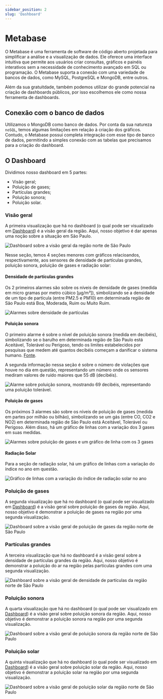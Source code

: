 ```yaml
---
sidebar_position: 2
slug: 'Dashboard'
---
```


# Metabase

O Metabase é uma ferramenta de software de código aberto projetada para simplificar a análise e a visualização de dados. Ele oferece uma interface intuitiva que permite aos usuários criar consultas, gráficos e painéis interativos sem a necessidade de conhecimento avançado em SQL ou programação. O Metabase suporta a conexão com uma variedade de bancos de dados, como MySQL, PostgreSQL e MongoDB, entre outros.

Além da sua gratuitdade, também podemos utilizar do grande potencial na criação de dashboards públicos, por isso escolhemos ele como nossa ferramenta de dashboards.

## Conexão com o banco de dados

Utilizamos o MongoDB como banco de dados. Por conta da sua natureza ``noSQL``, temos algumas limitações em relação à criação dos gráficos. Contudo, o Metabase possui completa integração com esse tipo de banco de dados, permitindo a simples conexão com as tabelas que precisamos para a criação do dashboard.

## O Dashboard

Dividimos nosso dashboard em 5 partes:

- Visão geral;
- Poluição de gases;
- Partículas grandes;
- Poluição sonora;
- Poluição solar.

### Visão geral

A primeira visualização que há no dashboard (o qual pode ser visualizado em [Dashboard](http://metabase-load-balancer-465771358.us-east-1.elb.amazonaws.com/public/dashboard/6c5c5c87-f215-42ea-ba72-6829a20302da)) é a visão geral da região. Aqui, nosso objetivo é dar apenas uma noção sobre a situação em São Paulo.

![Dashboard sobre a visão geral da região norte de São Paulo](<../../../static/img/sprint-5/dashboard/Dash-geral.png>)

Nesse seção, temos 4 seções menores com gráficos relacioandos, respectivamente, aos sensores de densidade de partículas grandes, poluição sonora, poluição de gases e radiação solar:

#### Densidade de partículas grandes

Os 2 primeiros alarmes são sobre os níveis de densidade de gases (medida em micro gramas por metro cúbico \[μg/m³]), simbolizando se a densidade de um tipo de partícula (entre PM2.5 e PM10) em determinada região de São Paulo está Boa, Moderada, Ruim ou Muito Ruim.

![Alarmes sobre densidade de partículas](<../../../static/img/sprint-5/dashboard/Geral-densidade.png>)

#### Poluição sonora

O primeiro alarme é sobre o nível de poluição sonora (medida em decibéis), simbolizando se o barulho em determinada região de São Paulo está Aceitável, Tolerável ou Perigoso, tendo os limites estabelecidos por pesquisas que medem até quantos decibéis começam a danificar o sistema humano. [Fonte](https://www.audiumbrasil.com.br/blog/protecao-auditiva/volume-e-decibeis/#:~:text=O%20volume%20mais%20suave%20percebido,mais%20alto%20que%2050%20dB.).

A segunda informação nessa seção é sobre o número de violações que houve no dia em questão, representando um número onde os sensores mediram valores de ruído maiores que 55 dB (decibéis).

![Alarme sobre poluição sonora, mostrando 69 decibéis, representando uma poluição tolerável.](<../../../static/img/sprint-5/dashboard/Geral-som.png>)

#### Poluição de gases

Os próximos 3 alarmes são sobre os níveis de poluição de gases (medida em partes por milhão ou bilhão), simbolizando se um gás (entre CO, CO2 e NO2) em determinada região de São Paulo está Aceitável, Tolerável ou Perigoso.
Além disso, há um gráfico de linhas com a variação dos 3 gases em suas medidas.

![Alarmes sobre poluição de gases e um gráfico de linha com os 3 gases](<../../../static/img/sprint-5/dashboard/Geral-gas.png>)

#### Radiação Solar

Para a seção de radiação solar, há um gráfico de linhas com a variação do índice no ano em questão.

![Gráfico de linhas com a variação do índice de radiação solar no ano](<../../../static/img/sprint-5/dashboard/Geral-solar.png>)

### Poluição de gases

A segunda visualização que há no dashboard (o qual pode ser visualizado em [Dashboard](http://metabase-load-balancer-465771358.us-east-1.elb.amazonaws.com/public/dashboard/6c5c5c87-f215-42ea-ba72-6829a20302da)) é a visão geral sobre poluição de gases da região. Aqui, nosso objetivo é demonstrar a poluição de gases na região por uma segunda visualização.

![Dashboard sobre a visão geral de poluição de gases da região norte de São Paulo](<../../../static/img/sprint-5/dashboard/Dash-gas.png>)

### Partículas grandes

A terceira visualização que há no dashboard é a visão geral sobre a densidade de partículas grandes da região. Aqui, nosso objetivo é demonstrar a poluição do ar na região pelas partículas grandes com uma segunda visualização.

![Dashboard sobre a visão geral de densidade de partículas da região norte de São Paulo](../../../static/img/sprint-5/dashboard/Dash-densidade.png)

### Poluição sonora

A quarta visualização que há no dashboard (o qual pode ser visualizado em [Dashboard](http://metabase-load-balancer-465771358.us-east-1.elb.amazonaws.com/public/dashboard/6c5c5c87-f215-42ea-ba72-6829a20302da)) é a visão geral sobre poluição sonora da região. Aqui, nosso objetivo é demonstrar a poluição sonora na região por uma segunda visualização.

![Dashboard sobre a visão geral de poluição sonora da região norte de São Paulo](<../../../static/img/sprint-5/dashboard/Dash-som.png>)


### Poluição solar

A quinta visualização que há no dashboard (o qual pode ser visualizado em [Dashboard](http://metabase-load-balancer-465771358.us-east-1.elb.amazonaws.com/public/dashboard/6c5c5c87-f215-42ea-ba72-6829a20302da)) é a visão geral sobre poluição solar da região. Aqui, nosso objetivo é demonstrar a poluição solar na região por uma segunda visualização.

![Dashboard sobre a visão geral de poluição solar da região norte de São Paulo](<../../../static/img/sprint-5/dashboard/Dash-solar.png>)